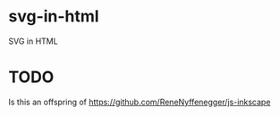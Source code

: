 # svg-in-html
SVG in HTML

# TODO

Is this an offspring of https://github.com/ReneNyffenegger/js-inkscape

